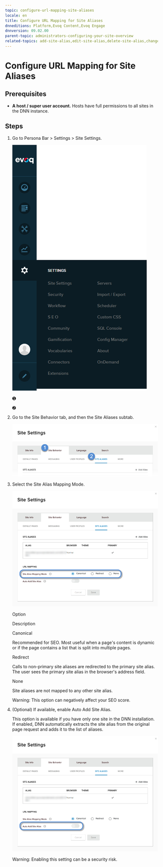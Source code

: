 ```yaml
---
topic: configure-url-mapping-site-aliases
locale: en
title: Configure URL Mapping for Site Aliases
dnneditions: Platform,Evoq Content,Evoq Engage
dnnversion: 09.02.00
parent-topic: administrators-configuring-your-site-overview
related-topics: add-site-alias,edit-site-alias,delete-site-alias,change-primary-site-alias
---
```


# Configure URL Mapping for Site Aliases

## Prerequisites

*   **A host / super user account.** Hosts have full permissions to all sites in the DNN instance.

## Steps

1.  Go to Persona Bar \> Settings \> Site Settings.
    
    ![Persona Bar > Settings > Site Settings](img/scr-pbar-host-Settings-E91.png)
    
    ➊
    
    ➋
    
2.  Go to the Site Behavior tab, and then the Site Aliases subtab.
    
    ![Site Behavior > Site Aliases](img/scr-pbtabs-host-Settings-SiteSettings-SiteBehavior-SiteAliases-E90.png)
    
3.  Select the Site Alias Mapping Mode.
    
      
    
    ![Site Settings > Site Behavior > Site Aliases — Site Alias Mapping Mode](img/scr-SiteSettings-SiteBehavior-SiteAliases-MappingMode-E90.png)
    
      
    
    Option
    
    Description
    
    Canonical
    
    Recommended for SEO. Most useful when a page's content is dynamic or if the page contains a list that is split into multiple pages.
    
    Redirect
    
    Calls to non-primary site aliases are redirected to the primary site alias. The user sees the primary site alias in the browser's address field.
    
    None
    
    Site aliases are not mapped to any other site alias.
    
    Warning: This option can negatively affect your SEO score.
    
4.  (Optional) If available, enable Auto Add Site Alias.
    
    This option is available if you have only one site in the DNN installation. If enabled, DNN automatically extracts the site alias from the original page request and adds it to the list of aliases.
    
      
    
    ![Site Settings > Site Behavior > Site Aliases — Auto Add Site Alias](img/scr-SiteSettings-SiteBehavior-SiteAliases-AutoAdd-E90.png)
    
      
    
    Warning: Enabling this setting can be a security risk.